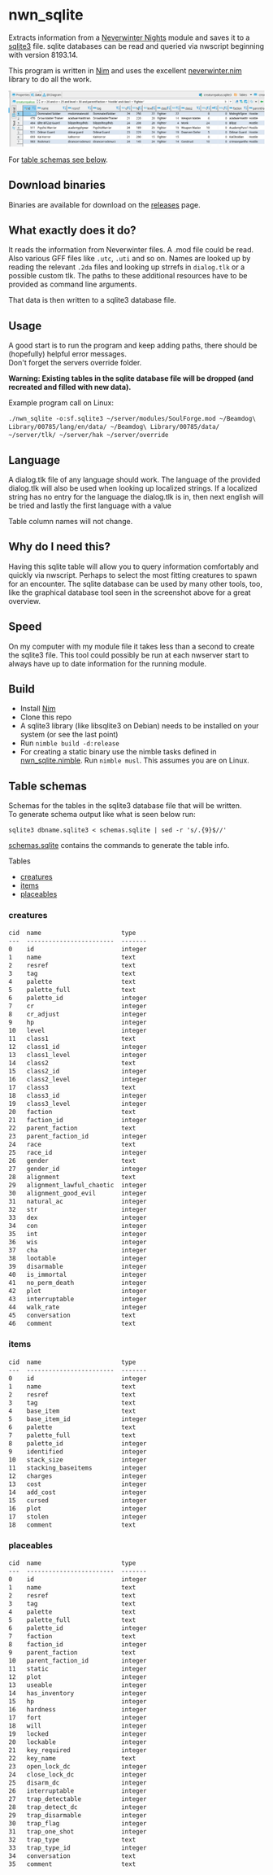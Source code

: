 # nwn_sqlite
Extracts information from a [Neverwinter Nights](https://www.beamdog.com/games/neverwinter-nights-enhanced/) module and saves it to a [sqlite3](https://www.sqlite.org/index.html) file. sqlite databases can be read and queried via nwscript beginning with version 8193.14.

This program is written in [Nim](https://nim-lang.org/) and uses the excellent [neverwinter.nim](https://github.com/niv/neverwinter.nim) library to do all the work.

![creaturepalcus.sqlite3 database view in gui](screenshots/creaturepalcus.png)

For [table schemas see below](#table-schemas).

## Download binaries
Binaries are available for download on the [releases](https://github.com/hendrikgit/nwn_sqlite/releases) page.

## What exactly does it do?
It reads the information from Neverwinter files. A .mod file could be read. Also various GFF files like `.utc`, `.uti` and so on. Names are looked up by reading the relevant `.2da` files and looking up strrefs in `dialog.tlk` or a possible custom tlk. The paths to these additional resources have to be provided as command line arguments.

That data is then written to a sqlite3 database file.

## Usage
A good start is to run the program and keep adding paths, there should be (hopefully) helpful error messages.  
Don't forget the servers override folder.

**Warning: Existing tables in the sqlite database file will be dropped (and recreated and filled with new data).**

Example program call on Linux:
```
./nwn_sqlite -o:sf.sqlite3 ~/server/modules/SoulForge.mod ~/Beamdog\ Library/00785/lang/en/data/ ~/Beamdog\ Library/00785/data/ ~/server/tlk/ ~/server/hak ~/server/override
```

## Language
A dialog.tlk file of any language should work. The language of the provided dialog.tlk will also be used when looking up localized strings. If a localized string has no entry for the language the dialog.tlk is in, then next english will be tried and lastly the first language with a value

Table column names will not change.

## Why do I need this?
Having this sqlite table will allow you to query information comfortably and quickly via nwscript. Perhaps to select the most fitting creatures to spawn for an encounter. The sqlite database can be used by many other tools, too, like the graphical database tool seen in the screenshot above for a great overview.  

## Speed
On my computer with my module file it takes less than a second to create the sqlite3 file. This tool could possibly be run at each nwserver start to always have up to date information for the running module.

## Build
* Install [Nim](https://nim-lang.org/)
* Clone this repo
* A sqlite3 library (like libsqlite3 on Debian) needs to be installed on your system (or see the last point)
* Run `nimble build -d:release`
* For creating a static binary use the nimble tasks defined in [nwn_sqlite.nimble](nwn_sqlite.nimble). Run `nimble musl`. This assumes you are on Linux.

## Table schemas
Schemas for the tables in the sqlite3 database file that will be written.  
To generate schema output like what is seen below run:
```
sqlite3 dbname.sqlite3 < schemas.sqlite | sed -r 's/.{9}$//'
```
[schemas.sqlite](schemas.sqlite) contains the commands to generate the table info.

Tables
* [creatures](#creatures)
* [items](#items)
* [placeables](#placeables)

### creatures
```
cid  name                      type
---  ------------------------  -------
0    id                        integer
1    name                      text
2    resref                    text
3    tag                       text
4    palette                   text
5    palette_full              text
6    palette_id                integer
7    cr                        integer
8    cr_adjust                 integer
9    hp                        integer
10   level                     integer
11   class1                    text
12   class1_id                 integer
13   class1_level              integer
14   class2                    text
15   class2_id                 integer
16   class2_level              integer
17   class3                    text
18   class3_id                 integer
19   class3_level              integer
20   faction                   text
21   faction_id                integer
22   parent_faction            text
23   parent_faction_id         integer
24   race                      text
25   race_id                   integer
26   gender                    text
27   gender_id                 integer
28   alignment                 text
29   alignment_lawful_chaotic  integer
30   alignment_good_evil       integer
31   natural_ac                integer
32   str                       integer
33   dex                       integer
34   con                       integer
35   int                       integer
36   wis                       integer
37   cha                       integer
38   lootable                  integer
39   disarmable                integer
40   is_immortal               integer
41   no_perm_death             integer
42   plot                      integer
43   interruptable             integer
44   walk_rate                 integer
45   conversation              text
46   comment                   text
```

### items
```
cid  name                      type
---  ------------------------  -------
0    id                        integer
1    name                      text
2    resref                    text
3    tag                       text
4    base_item                 text
5    base_item_id              integer
6    palette                   text
7    palette_full              text
8    palette_id                integer
9    identified                integer
10   stack_size                integer
11   stacking_baseitems        integer
12   charges                   integer
13   cost                      integer
14   add_cost                  integer
15   cursed                    integer
16   plot                      integer
17   stolen                    integer
18   comment                   text
```

### placeables
```
cid  name                      type
---  ------------------------  -------
0    id                        integer
1    name                      text
2    resref                    text
3    tag                       text
4    palette                   text
5    palette_full              text
6    palette_id                integer
7    faction                   text
8    faction_id                integer
9    parent_faction            text
10   parent_faction_id         integer
11   static                    integer
12   plot                      integer
13   useable                   integer
14   has_inventory             integer
15   hp                        integer
16   hardness                  integer
17   fort                      integer
18   will                      integer
19   locked                    integer
20   lockable                  integer
21   key_required              integer
22   key_name                  text
23   open_lock_dc              integer
24   close_lock_dc             integer
25   disarm_dc                 integer
26   interruptable             integer
27   trap_detectable           integer
28   trap_detect_dc            integer
29   trap_disarmable           integer
30   trap_flag                 integer
31   trap_one_shot             integer
32   trap_type                 text
33   trap_type_id              integer
34   conversation              text
35   comment                   text
```